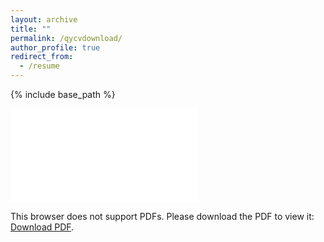 ```yaml
---
layout: archive
title: ""
permalink: /qycvdownload/
author_profile: true
redirect_from:
  - /resume
---
```


{% include base_path %}

<object data="/files/qycv.pdf" type="application/pdf" width="700px" height="700px">
    <embed src="/files/qycv.pdf">
        <p>This browser does not support PDFs. Please download the PDF to view it: <a href="/files/qycv.pdf">Download PDF</a>.</p>
    </embed>
</object>

